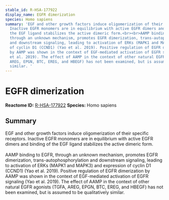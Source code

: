 ```yaml
---
stable_id: R-HSA-177922
display_name: EGFR dimerization
species: Homo sapiens
summary: 'EGF and other growth factors induce oligomerization of their specific receptors.
  Inactive EGFR monomers are in equilibrium with active EGFR dimers and binding of
  the EGF ligand stabilizes the active dimeric form.<br><br>AAMP binding to EGFR,
  through an unknown mechanism, promotes EGFR dimerization, trans-autophosphorylation
  and downstream signaling, leading to activation of ERKs (MAPK1 and MAPK3) and expression
  of cyclin D1 (CCND1) (Yao et al. 2019). Positive regulation of EGFR dimerization
  by AAMP was shown in the context of EGF-mediated activation of EGFR signaling (Yao
  et al. 2019). The effect of AAMP in the context of other natural EGFR agonists (TGFA,
  AREG, EPGN, BTC, EREG, and HBEGF) has not been examined, but is assumed to be qualitatively
  similar. '
---
```


# EGFR dimerization
**Reactome ID:** [R-HSA-177922](https://reactome.org/content/detail/R-HSA-177922)
**Species:** Homo sapiens

## Summary

EGF and other growth factors induce oligomerization of their specific receptors. Inactive EGFR monomers are in equilibrium with active EGFR dimers and binding of the EGF ligand stabilizes the active dimeric form.<br><br>AAMP binding to EGFR, through an unknown mechanism, promotes EGFR dimerization, trans-autophosphorylation and downstream signaling, leading to activation of ERKs (MAPK1 and MAPK3) and expression of cyclin D1 (CCND1) (Yao et al. 2019). Positive regulation of EGFR dimerization by AAMP was shown in the context of EGF-mediated activation of EGFR signaling (Yao et al. 2019). The effect of AAMP in the context of other natural EGFR agonists (TGFA, AREG, EPGN, BTC, EREG, and HBEGF) has not been examined, but is assumed to be qualitatively similar. 
